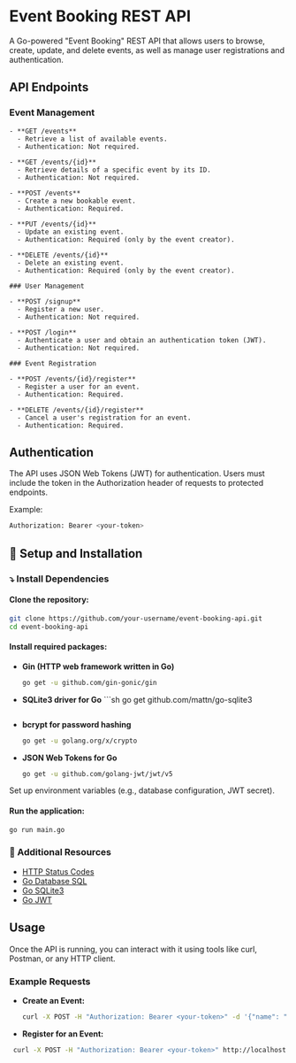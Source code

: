 # Event Booking REST API

A Go-powered "Event Booking" REST API that allows users to browse, create, update, and delete events, as well as manage user registrations and authentication.

## API Endpoints

### Event Management

``` text
- **GET /events**
  - Retrieve a list of available events.
  - Authentication: Not required.

- **GET /events/{id}**
  - Retrieve details of a specific event by its ID.
  - Authentication: Not required.

- **POST /events**
  - Create a new bookable event.
  - Authentication: Required.

- **PUT /events/{id}**
  - Update an existing event.
  - Authentication: Required (only by the event creator).

- **DELETE /events/{id}**
  - Delete an existing event.
  - Authentication: Required (only by the event creator).

### User Management

- **POST /signup**
  - Register a new user.
  - Authentication: Not required.

- **POST /login**
  - Authenticate a user and obtain an authentication token (JWT).
  - Authentication: Not required.

### Event Registration

- **POST /events/{id}/register**
  - Register a user for an event.
  - Authentication: Required.

- **DELETE /events/{id}/register**
  - Cancel a user's registration for an event.
  - Authentication: Required.

```

## Authentication

The API uses JSON Web Tokens (JWT) for authentication. Users must include the token in the Authorization header of requests to protected endpoints.

Example:
```sh
Authorization: Bearer <your-token>
```

## 🚀 Setup and Installation

### :arrow_heading_down: Install Dependencies

#### Clone the repository:
   
   ```sh
   git clone https://github.com/your-username/event-booking-api.git
   cd event-booking-api
  ```

#### Install required packages:

  - **Gin (HTTP web framework written in Go)**
     ```sh
     go get -u github.com/gin-gonic/gin
     ```

   - **SQLite3 driver for Go**
    ```sh
     go get github.com/mattn/go-sqlite3
     ```

   - **bcrypt for password hashing**
     ```sh
     go get -u golang.org/x/crypto
     ```

   - **JSON Web Tokens for Go**
     ```sh
     go get -u github.com/golang-jwt/jwt/v5
     ```

Set up environment variables (e.g., database configuration, JWT secret).

#### Run the application:
   ```sh
   go run main.go
   ```

### 📖 Additional Resources

- [HTTP Status Codes](https://developer.mozilla.org/en-US/docs/Web/HTTP/Status)
- [Go Database SQL](https://pkg.go.dev/database/sql)
- [Go SQLite3](https://github.com/mattn/go-sqlite3)
- [Go JWT](https://github.com/golang-jwt/jwt)

## Usage

Once the API is running, you can interact with it using tools like curl, Postman, or any HTTP client.

### Example Requests

- **Create an Event:**
  ```sh
  curl -X POST -H "Authorization: Bearer <your-token>" -d '{"name": "Event Name", "date": "2024-01-01", "location": "Event Location"}' http://localhost:8080/events
  ```

- **Register for an Event:**
 ```sh
  curl -X POST -H "Authorization: Bearer <your-token>" http://localhost:8080/events/{id}/register
  ```
